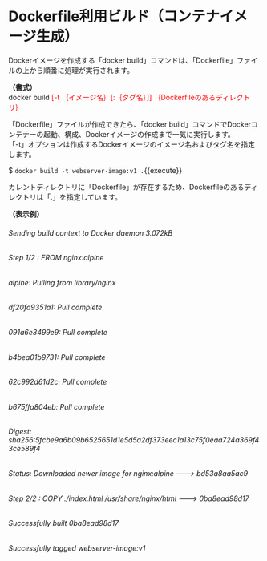 # Dockerfile利用ビルド（コンテナイメージ生成）
Dockerイメージを作成する「docker build」コマンドは、「Dockerfile」ファイルの上から順番に処理が実行されます。  

**（書式）**  
docker build <span style="color: red; ">[-t ｛イメージ名｝[:｛タグ名｝]] ｛Dockerfileのあるディレクトリ｝</span>  

「Dockerfile」ファイルが作成できたら、「docker build」コマンドでDockerコンテナーの起動、構成、Dockerイメージの作成まで一気に実行します。  
「-t」オプションは作成するDockerイメージのイメージ名およびタグ名を指定します。  

$ `docker build -t webserver-image:v1 .`{{execute}}  

カレントディレクトリに「Dockerfile」が存在するため、Dockerfileのあるディレクトリは「.」を指定しています。 

**（表示例）**  
###### Sending build context to Docker daemon  3.072kB  
###### Step 1/2 : FROM nginx:alpine  
###### alpine: Pulling from library/nginx  
###### df20fa9351a1: Pull complete  
###### 091a6e3499e9: Pull complete  
###### b4bea01b9731: Pull complete  
###### 62c992d61d2c: Pull complete  
###### b675ffa804eb: Pull complete  
###### Digest: sha256:5fcbe9a6b09b6525651d1e5d5a2df373eec1a13c75f0eaa724a369f43ce589f4  
###### Status: Downloaded newer image for nginx:alpine ---> bd53a8aa5ac9  
###### Step 2/2 : COPY ./index.html /usr/share/nginx/html ---> 0ba8ead98d17  
###### Successfully built 0ba8ead98d17  
###### Successfully tagged webserver-image:v1  
